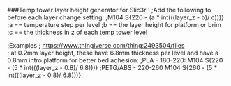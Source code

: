 
###Temp tower layer height generator for Slic3r
'
;Add the following to before each layer change setting:
;M104 S{220 - (a * int(((layer_z - b)/ c)))}
;a == temperature step per level 
;b == the layer height for platform or brim 
;c == the thickness in z of each temp tower level 

;Examples ; https://www.thingiverse.com/thing:2493504/files  
; at 0.2mm layer height, these have 6.8mm thickness per level and have a 0.8mm intro platform for better bed adhesion:
;PLA - 180-220: M104 S{220 - (5 * int(((layer_z - 0.8)/ 6.8)))} 
;PETG/ABS - 220-260 M104 S{260 - (5 * int(((layer_z - 0.8)/ 6.8)))}

